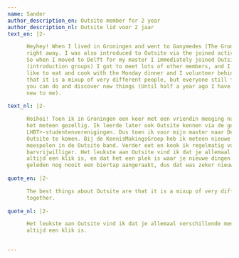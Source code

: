 ```yaml
---
name: Sander
author_description_en: Outsite member for 2 year
author_description_nl: Outsite lid voor 2 jaar
text_en: |2-

      Heyhey! When I lived in Groningen and went to Ganymedes (The Groninger version of Outsite so to say) I liked it
      right away. I was also introduced to Outsite via the joined activities that the different LGBT associations have.
      So when I moved to Delft for my master I immediately joined Outsite as well. With the Kennismakingsgroep
      (introduction groups) I got to meet lots of other members, and I got to join the Outsite band as well. I also
      like to eat and cook with the Monday dinner and I volunteer behind the bar. The best things about Outsite are
      that it is a mixup of very different people, but everyone still fits well together, and that it’s a place where
      you can do and discover new things (Until half a year ago I have never worked behind a bar, so that was definitely
      new to me).
      
text_nl: |2-

      Hoihoi! Toen ik in Groningen een keer met een vriendin meeging naar Ganymedes (de Groningse Outsite zeg maar) was
      het meteen gezellig. Ik leerde later ook Outsite kennen via de gezamenlijke activiteiten van de verschillende
      LHBT+-studentenverenigingen. Dus toen ik voor mijn master naar Delft verhuisde heb ik geen moment getwijfeld om naar
      Outsite te komen. Bij de KennisMakingsGroep heb ik meteen nieuwe mensen leren kennen, en ik mocht ook nog eens
      meespelen in de Outsite band. Verder eet en kook ik regelmatig voor de wekelijkse eettafel op maandag, en ben ik
      barvrijwilliger. Het leukste aan Outsite vind ik dat je allemaal verschillende mensen bij elkaar hebt, en er toch
      altijd een klik is, en dat het een plek is waar je nieuwe dingen kunt ontdekken en doen (ik heb tot een half jaar
      geleden nog nooit een biertap aangeraakt, dus dat was zeker nieuw voor me).
      
quote_en: |2-

      The best things about Outsite are that it is a mixup of very different people, but everyone still fits well
      together.
      
quote_nl: |2-

      Het leukste aan Outsite vind ik dat je allemaal verschillende mensen bij elkaar hebt en er toch
      altijd een klik is.
      

---
```

